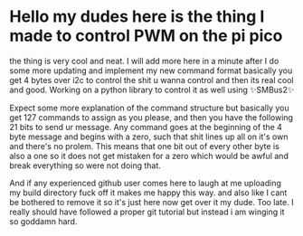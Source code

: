 # Hello my dudes here is the thing I made to control PWM on the pi pico
the thing is very cool and neat.
I will add more here in a minute after I do some more updating and implement my new command format
basically you get 4 bytes over i2c to control the shit u wanna control and then its real cool and 
good. Working on a python library to control it as well using :sparkles:SMBus2:sparkles:

Expect some more explanation of the command structure but basically you get 127 commands to assign as you please, and then you have the following 21 bits to send ur message. Any command goes at the beginning of the 4 byte message and begins with a zero, such that shit lines up all on it's own and there's no prolem. This means that one bit out of every other byte is also a one so it does not get mistaken for a zero which would be awful and break everything so were not doing that. 


And if any experienced github user comes here to laugh at me uploading my build directory fuck off it makes me happy this way. and also like I cant be bothered to remove it so it's just here now get over it my dude. Too late. I really should have followed a proper git tutorial but instead i am winging it so goddamn hard.